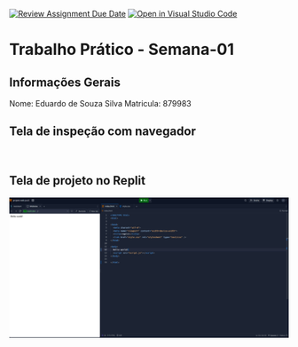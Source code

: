 [![Review Assignment Due Date](https://classroom.github.com/assets/deadline-readme-button-22041afd0340ce965d47ae6ef1cefeee28c7c493a6346c4f15d667ab976d596c.svg)](https://classroom.github.com/a/Ue6hVgM5)
[![Open in Visual Studio Code](https://classroom.github.com/assets/open-in-vscode-2e0aaae1b6195c2367325f4f02e2d04e9abb55f0b24a779b69b11b9e10269abc.svg)](https://classroom.github.com/online_ide?assignment_repo_id=18381435&assignment_repo_type=AssignmentRepo)
# Trabalho Prático - Semana-01

## Informações Gerais
Nome: Eduardo de Souza Silva
Matricula: 879983

## Tela de inspeção com navegador
 <img src="site" alt=""><p>

## Tela de projeto no Replit
<img src="hello world.png" alt=""><p>
